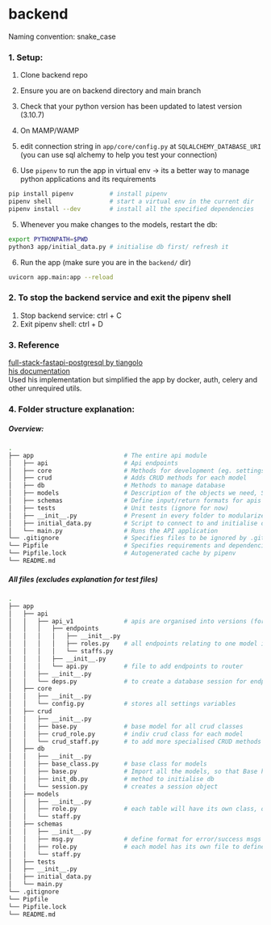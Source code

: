 # backend


Naming convention: snake_case

<!--### 1. Shortcut to start the app:
1. Ensure MAMP/WAMP is on
2. Ensure you have pipenv installed
3. Execute the following script in the cli:
```sh
./start_backend.sh
```-->

### 1. Setup: 
1. Clone backend repo
2. Ensure you are on backend directory and main branch 
3. Check that your python version has been updated to latest version (3.10.7)  
4. On MAMP/WAMP
5. edit connection string in `app/core/config.py` at `SQLALCHEMY_DATABASE_URI` (you can use sql alchemy to help you test your connection)

4. Use `pipenv` to run the app in virtual env -> its a better way to manage python applications and its requirements
```sh
pip install pipenv          # install pipenv
pipenv shell                # start a virtual env in the current dir
pipenv install --dev        # install all the specified dependencies
```

5. Whenever you make changes to the models, restart the db:
```sh
export PYTHONPATH=$PWD
python3 app/initial_data.py # initialise db first/ refresh it
```

6. Run the app (make sure you are in the `backend/` dir)
```sh
uvicorn app.main:app --reload
``` 

### 2. To stop the backend service and exit the pipenv shell
1. Stop backend service: ctrl + C
2. Exit pipenv shell: ctrl + D

### 3. Reference
[full-stack-fastapi-postgresql by tiangolo](https://github.com/tiangolo/full-stack-fastapi-postgresql)  
[his documentation](https://fastapi.tiangolo.com/)  
Used his implementation but simplified the app by docker, auth, celery and other unrequired utils.

### 4. Folder structure explanation:

##### Overview:
```sh
.
├── app                         # The entire api module
│   ├── api                     # Api endpoints
│   ├── core                    # Methods for development (eg. settings)
│   ├── crud                    # Adds CRUD methods for each model
│   ├── db                      # Methods to manage database
│   ├── models                  # Description of the objects we need, SQLAlchemy maps these models
│   ├── schemas                 # Define input/return formats for apis
│   ├── tests                   # Unit tests (ignore for now)
│   ├── __init__.py             # Present in every folder to modularize the directories
│   ├── initial_data.py         # Script to connect to and initialise database
│   └── main.py                 # Runs the API application
└── .gitignore                  # Specifies files to be ignored by .git
└── Pipfile                     # Specifies requirements and dependencies for the app
└── Pipfile.lock                # Autogenerated cache by pipenv
└── README.md
```

##### All files (excludes explanation for test files)
```sh
.
├── app                         
│   ├── api                     
│   │   ├── api_v1              # apis are organised into versions (for ease of management in future releases)
│   │   │   ├── endpoints       
│   │   │   │   ├── __init__.py 
│   │   │   │   ├── roles.py    # all endpoints relating to one model is stored in one file
│   │   │   │   └── staffs.py   
│   │   │   ├── __init__.py     
│   │   │   └── api.py          # file to add endpoints to router
│   │   ├── __init__.py         
│   │   └── deps.py             # to create a database session for endpoints to retrieve data from
│   ├── core                    
│   │   ├── __init__.py         
│   │   └── config.py           # stores all settings variables
│   ├── crud                    
│   │   ├── __init__.py         
│   │   ├── base.py             # base model for all crud classes
│   │   ├── crud_role.py        # indiv crud class for each model 
│   │   └── crud_staff.py       # to add more specialised CRUD methods that are not in the base class
│   ├── db                      
│   │   ├── __init__.py         
│   │   ├── base_class.py       # base class for models
│   │   ├── base.py             # Import all the models, so that Base has them before being imported by Alembic
│   │   ├── init_db.py          # method to initialise db
│   │   └── session.py          # creates a session object
│   ├── models                  
│   │   ├── __init__.py         
│   │   ├── role.py             # each table will have its own class, one file for one table in the db
│   │   └── staff.py            
│   ├── schemas                 
│   │   ├── __init__.py         
│   │   ├── msg.py              # define format for error/success msgs
│   │   ├── role.py             # each model has its own file to define its input/return formats
│   │   └── staff.py            
│   ├── tests                   
│   ├── __init__.py             
│   ├── initial_data.py         
│   └── main.py                 
└── .gitignore                  
└── Pipfile                     
└── Pipfile.lock                
└── README.md                   
```
